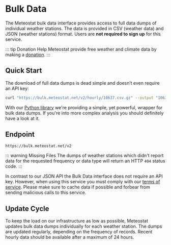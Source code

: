 # Bulk Data

The Meteostat bulk data interface provides access to full data dumps of individual weather stations. The data is provided in CSV (weather data) and JSON (weather stations) format. Users are **not required to sign up** for this service.

::: tip Donation
Help Meteostat provide free weather and climate data by making a [donation](/donate).
:::

## Quick Start

The download of full data dumps is dead simple and doesn’t even require an API key:

```sh
curl "https://bulk.meteostat.net/v2/hourly/10637.csv.gz" --output "10637.csv.gz"
```

With our [Python library](/python/) we're providing a simple, yet powerful, wrapper for bulk data dumps. If you're into more complex analysis you should definitely have a look at it.

## Endpoint

```
https://bulk.meteostat.net/v2
```

::: warning Missing Files
The dumps of weather stations which didn't report data for the requested frequency or data type will return an HTTP `404` status code.
:::

In contrast to our JSON API the Bulk Data interface does not require an API key. However, when using this service you must comply with our [terms of service](/terms.html). Please make sure to cache data if possible and forbear from sending malicious calls to this service.

## Update Cycle

To keep the load on our infrastructure as low as possible, Meteostat updates bulk data dumps individually for each weather station. The dumps are updated regularly, depending on the frequency of records. Recent hourly data should be available after a maximum of 24 hours.
